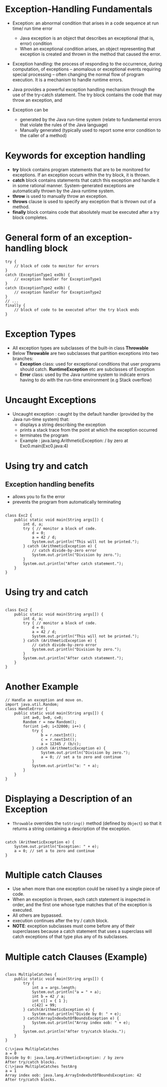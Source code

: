 # Exception-Handling Fundamentals

- Exception: an abnormal condition that arises in a code sequence at run time/ run time error
    - Java exception is an object that describes an exceptional (that is, error) condition
    - When an exceptional condition arises, an object representing that exception is created and thrown in the method that caused the error.

- Exception handling: the process of responding to the occurrence, during computation, of exceptions – anomalous or exceptional events requiring special processing – often changing the normal flow of program execution. It is a mechanism to handle runtime errors.

- Java provides a powerful exception handling mechanism through the use of the try-catch statement. The try block contains the code that may throw an exception, and 

- Exception can be
    - generated by the Java run-time system (relate to fundamental errors that violate the rules of the Java language)
    - Manually generated (typically used to report some error condition to the caller of a method)

# Keywords for exception handling

- **try** block contains program statements that are to be monitored for exceptions. If an exception occurs within the try block, it is thrown.
- **catch** block contains statements that catch this exception and handle it in some rational manner. System-generated exceptions are automatically thrown by the Java runtime system.
- **throw** is used to manually throw an exception.
- **throws** clause is used to specify any exception that is thrown out of a method.
- **finally** block contains code that absolutely must be executed after a try block completes.


# General form of an exception-handling block

```
try {
    // block of code to monitor for errors
}
catch (ExceptionType1 exOb) {
    // exception handler for ExceptionType1
}
catch (ExceptionType2 exOb) {
    // exception handler for ExceptionType2
}
// ...
finally {
    // block of code to be executed after the try block ends
}

```



# Exception Types

- All exception types are subclasses of the built-in class **Throwable**
- Below **Throwable** are two subclasses that partition exceptions into two branches:
    - **Exception** class: used for exceptional conditions that user programs should catch. **RuntimeException** etc are subclasses of Exception
    - **Error** class: used by the Java runtime system to indicate errors having to do with the run-time environment (e.g Stack overflow)
 

 # Uncaught Exceptions

- Uncaught exception : caught by the default handler (provided by the Java run-time system) that:
    - displays a string describing the exception
    - prints a stack trace from the point at which the exception occurred
    - terminates the program
    - Example : java.lang.ArithmeticException: / by zero at Exc0.main(Exc0.java:4)


# Using try and catch

## Exception handling benefits
- allows you to fix the error
- prevents the program from automatically terminating

```

class Exc2 {
    public static void main(String args[]) {
        int d, a;
        try { // monitor a block of code.
            d = 0;
            a = 42 / d;
            System.out.println("This will not be printed.");
        } catch (ArithmeticException e) {
            // catch divide-by-zero error
            System.out.println("Division by zero.");
        }
        System.out.println("After catch statement.");
    }
}

```

# Using try and catch

```

class Exc2 {
    public static void main(String args[]) {
        int d, a;
        try { // monitor a block of code.
            d = 0;
            a = 42 / d;
            System.out.println("This will not be printed.");
        } catch (ArithmeticException e) {
            // catch divide-by-zero error
            System.out.println("Division by zero.");
        }
        System.out.println("After catch statement.");
    }
}

```
# Another Example

```
// Handle an exception and move on.
import java.util.Random;
class HandleError {
    public static void main(String args[]) {
        int a=0, b=0, c=0;
        Random r = new Random();
        for(int i=0; i<32000; i++) {
            try {
                b = r.nextInt();
                c = r.nextInt();
                a = 12345 / (b/c);
            } catch (ArithmeticException e) {
                System.out.println("Division by zero.");
                a = 0; // set a to zero and continue
            }
            System.out.println("a: " + a);
        }
    }
}

```
# Displaying a Description of an Exception

- `Throwable` overrides the `toString()` method (defined by `Object`) so that it returns a string containing a description of the exception.

```

catch (ArithmeticException e) {
    System.out.println("Exception: " + e);
    a = 0; // set a to zero and continue
}

```
# Multiple catch Clauses
- Use when more than one exception could be raised by a single piece of code.
- When an exception is thrown, each catch statement is inspected in order, and the first one whose type matches that of the exception is executed.
- All others are bypassed.
- execution continues after the try / catch block.
- **NOTE**: exception subclasses must come before any of their superclasses because a catch statement that uses a superclass will catch exceptions of that type plus any of its subclasses.


# Multiple catch Clauses (Example)

```

class MultipleCatches {
    public static void main(String args[]) {
        try {
            int a = args.length;
            System.out.println("a = " + a);
            int b = 42 / a;
            int c[] = { 1 };
            c[42] = 99;
        } catch(ArithmeticException e) {
            System.out.println("Divide by 0: " + e);
        } catch(ArrayIndexOutOfBoundsException e) {
            System.out.println("Array index oob: " + e);
        }
        System.out.println("After try/catch blocks.");
    }
}

C:\>java MultipleCatches
a = 0
Divide by 0: java.lang.ArithmeticException: / by zero
After try/catch blocks.
C:\>java MultipleCatches TestArg
a = 1
Array index oob: java.lang.ArrayIndexOutOfBoundsException: 42
After try/catch blocks.

```
